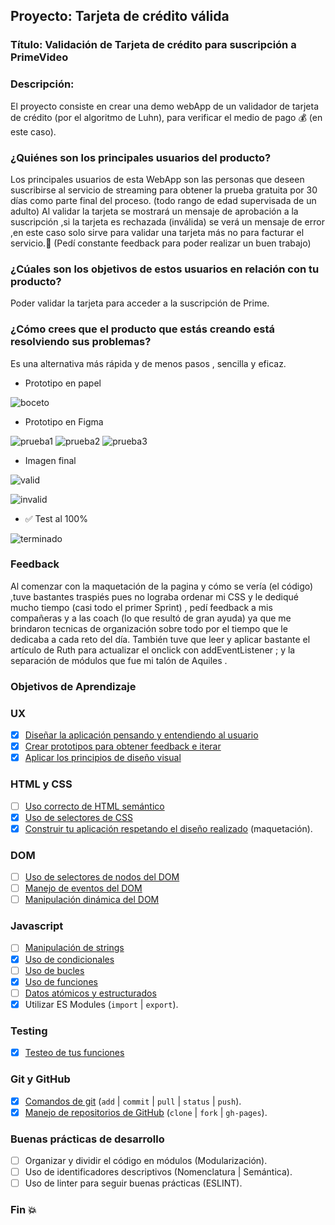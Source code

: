 ## Proyecto: Tarjeta de crédito válida

### Título:  Validación de Tarjeta de crédito para suscripción a PrimeVideo

### Descripción:

El proyecto consiste en crear una demo webApp de un validador de tarjeta de crédito (por el algoritmo de Luhn), para verificar el medio de pago :moneybag: (en este caso).

### ¿Quiénes son los principales usuarios del producto?

Los principales usuarios de esta WebApp son las personas que deseen suscribirse al servicio de streaming para obtener la prueba gratuita por 30 días como parte final del proceso. (todo rango de edad supervisada de un adulto) 
Al validar la tarjeta se mostrará un mensaje de aprobación a la suscripción ,si la tarjeta es rechazada (inválida) se verá un mensaje de error ,en este caso solo sirve para validar una tarjeta más no para facturar el servicio.:star2: 
(Pedí constante feedback para poder realizar un buen trabajo)

### ¿Cúales son los objetivos de estos usuarios en relación con tu producto?

Poder validar la tarjeta para acceder a la suscripción de Prime.

### ¿Cómo crees que el producto que estás creando está resolviendo sus problemas?

Es una alternativa más rápida y de menos pasos , sencilla y eficaz.

* Prototipo en papel

![boceto](https://github.com/VivianaGuerraCustodio/LIM012-card-validation/blob/master/src/prototipo%20en%20papel%20(1).jpg)

* Prototipo en Figma

![prueba1](https://github.com/VivianaGuerraCustodio/LIM012-card-validation/blob/master/src/prime1.jpg)
![prueba2](https://github.com/VivianaGuerraCustodio/LIM012-card-validation/blob/master/src/prime2.jpg)
![prueba3](https://github.com/VivianaGuerraCustodio/LIM012-card-validation/blob/master/src/prime3.jpg)

* Imagen final

![valid](https://github.com/VivianaGuerraCustodio/LIM012-card-validation/blob/master/src/protF2%20(2).jpg)

![invalid](https://github.com/VivianaGuerraCustodio/LIM012-card-validation/blob/master/src/protF1%20(1).jpg)

* ✅ Test al 100%

![terminado](https://github.com/VivianaGuerraCustodio/LIM012-card-validation/blob/master/src/test%20al%20100%25.jpg)

### Feedback

Al comenzar con la maquetación de la pagina y cómo se vería (el código) ,tuve bastantes traspiés pues no lograba ordenar mi CSS y le dediqué mucho tiempo (casi todo el primer Sprint) , pedí feedback a mis compañeras y a las coach (lo que resultó de gran ayuda) ya que me brindaron tecnicas de organización sobre todo por el tiempo que le dedicaba a cada reto del día. También tuve que leer y aplicar bastante el artículo de Ruth para actualizar el onclick con addEventListener ; y la separación de módulos que fue mi talón de Aquiles .

### Objetivos de Aprendizaje

### UX

* [x] [Diseñar la aplicación pensando y entendiendo al usuario](https://lms.laboratoria.la/cohorts/lim-2020-01-bc-core-lim012/courses/intro-ux/01-el-proceso-de-diseno/00-el-proceso-de-diseno)
* [x] [Crear prototipos para obtener feedback e iterar](https://lms.laboratoria.la/cohorts/lim-2020-01-bc-core-lim012/courses/product-design/00-sketching/00-sketching)
* [x] [Aplicar los principios de diseño visual](https://lms.laboratoria.la/cohorts/lim-2020-01-bc-core-lim012/courses/product-design/01-visual-design/01-visual-design-basics)

### HTML y CSS

* [ ] [Uso correcto de HTML semántico](https://developer.mozilla.org/en-US/docs/Glossary/Semantics#Semantics_in_HTML)
* [x] [Uso de selectores de CSS](https://developer.mozilla.org/es/docs/Web/CSS/Selectores_CSS)
* [x] [Construir tu aplicación respetando el diseño realizado](https://lms.laboratoria.la/cohorts/lim-2020-01-bc-core-lim012/courses/css/01-css/02-boxmodel-and-display) (maquetación).

### DOM

* [ ] [Uso de selectores de nodos del DOM](https://lms.laboratoria.la/cohorts/lim-2020-01-bc-core-lim012/courses/browser/02-dom/03-1-dom-methods-selection)
* [ ] [Manejo de eventos del DOM](https://lms.laboratoria.la/cohorts/lim-2020-01-bc-core-lim012/courses/browser/02-dom/04-events)
* [ ] [Manipulación dinámica del DOM](https://developer.mozilla.org/es/docs/Referencia_DOM_de_Gecko/Introducci%C3%B3n)

### Javascript

* [ ] [Manipulación de strings](https://lms.laboratoria.la/cohorts/lim-2020-01-bc-core-lim012/courses/javascript/06-strings/01-strings)
* [x] [Uso de condicionales](https://lms.laboratoria.la/cohorts/lim-2020-01-bc-core-lim012/courses/javascript/02-flow-control/01-conditionals-and-loops)
* [ ] [Uso de bucles](https://lms.laboratoria.la/cohorts/lim-2020-01-bc-core-lim012/courses/javascript/02-flow-control/02-loops)
* [x] [Uso de funciones](https://lms.laboratoria.la/cohorts/lim-2019-09-bc-core-lim011/courses/javascript/02-flow-control/03-functions)
* [ ] [Datos atómicos y estructurados](https://www.todojs.com/tipos-datos-javascript-es6/)
* [x] Utilizar ES Modules (`import` | `export`).

### Testing

* [x] [Testeo de tus funciones](https://jestjs.io/docs/es-ES/getting-started)

### Git y GitHub

* [x] [Comandos de git](https://lms.laboratoria.la/cohorts/lim-2019-09-bc-core-lim011/courses/scm/01-git/04-commands)
  (`add` | `commit` | `pull` | `status` | `push`).
* [x] [Manejo de repositorios de GitHub](https://lms.laboratoria.la/cohorts/lim-2019-09-bc-core-lim011/courses/scm/02-github/01-github)  (`clone` | `fork` | `gh-pages`).

### Buenas prácticas de desarrollo

* [ ] Organizar y dividir el código en módulos (Modularización).
* [ ] Uso de identificadores descriptivos (Nomenclatura | Semántica).
* [ ] Uso de linter para seguir buenas prácticas (ESLINT).

### Fin :boom: